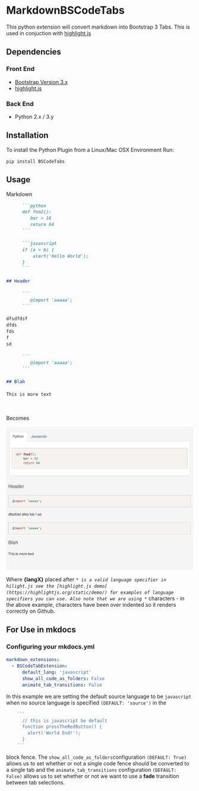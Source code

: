 # MarkdownBSCodeTabs
This python extension will convert markdown into Bootstrap 3 Tabs. This is used in conjuction with [highlight.js](https://highlightjs.org)

## Dependencies
### Front End
* [Bootstrap Version 3.x](http://getbootstrap.com/)
* [highlight.js](https://highlightjs.org)

### Back End
* Python 2.x / 3.y


## Installation
To install the Python Plugin from a Linux/Mac OSX Environment Run: 
```
pip install BSCodeTabs
```

## Usage
Markdown
```markdown
      ```python
      def foo2():
         bar = 16
         return 64
      ```

      ```javascript
      if (a > b) {
          alert('Hello World');
      }
      ```

## Header

      ```
         @import 'aaaaa';
      ```

dfsdfdsf
dfds
fds
f
sd

      ```
         @import 'aaaaa';
      ```

## Blah

This is more text

  
```

Becomes

![Screenshot of MarkdownBSCodeTabs](./doc-resources/tabs.png)

Where **{langX}** placed after *```* is a valid language specifier in hilight.js see the [highlight.js demo](https://highlightjs.org/static/demo/) for examples of language specifiers you can use. Also note that we are using *```* characters - in the above example, characters have been over indented so it renders correctly on Github.



## For Use in mkdocs

### Configuring your mkdocs.yml
```yml
markdown_extensions:
  - BSCodeTabExtension:
      default_lang: 'javascript'
      show_all_code_as_folders: False
      animate_tab_transitions: False
```
In this example we are setting the default source language to be ```javascript``` when no source language is specified ```(DEFAULT: 'source')``` in the 
```javascript
    ```
      // this is javascript be default
      function pressTheRedButton() {
        alert('World End!');
      }
    ```
``` 
block fence. The ```show_all_code_as_folders```configuration ```(DEFAULT: True)``` allows us to set whether or not a single code fence should be converted to a single tab and the ```animate_tab_transitions``` configuration  ```(DEFAULT: False)``` allows us to set whether or not we want to use a **fade** transition between tab selections.



